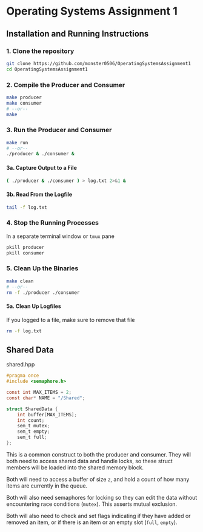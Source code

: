 # Operating Systems Assignment 1

## Installation and Running Instructions

### 1. Clone the repository
```sh
git clone https://github.com/monster0506/OperatingSystemsAssignment1
cd OperatingSystemsAssignment1
```

### 2. Compile the Producer and Consumer

```sh
make producer
make consumer
# --or--
make
```

### 3. Run the Producer and Consumer

```sh
make run
# --or--
./producer & ./consumer &
```

#### 3a. Capture Output to a File

```sh
( ./producer & ./consumer ) > log.txt 2>&1 &
```

#### 3b. Read From the Logfile

```sh
tail -f log.txt
```


### 4. Stop the Running Processes

In a separate terminal window or `tmux` pane

```sh
pkill producer
pkill consumer
```
### 5. Clean Up the Binaries

```sh
make clean
# --or--
rm -f ./producer ./consumer
```

#### 5a. Clean Up Logfiles

If you logged to a file, make sure to remove that file

```sh
rm -f log.txt
```


## Shared Data

shared.hpp
```c
#pragma once
#include <semaphore.h>

const int MAX_ITEMS = 2;
const char* NAME = "/Shared";

struct SharedData {
    int buffer[MAX_ITEMS];
    int count;
    sem_t mutex;
    sem_t empty;
    sem_t full;
};
```


This is a common construct to both the producer and consumer. They will both need to access shared data and handle locks, so these struct members will be loaded into the shared memory block.

Both will need to access a buffer of size `2`, and hold a count of how many items are currently in the queue. 

Both will also need semaphores for locking so they can edit the data without encountering race conditions (`mutex`). This asserts mutual exclusion. 

Both will also need to check and set flags indicating if they have added or removed an item, or if there is an item or an empty slot (`full`, `empty`).


